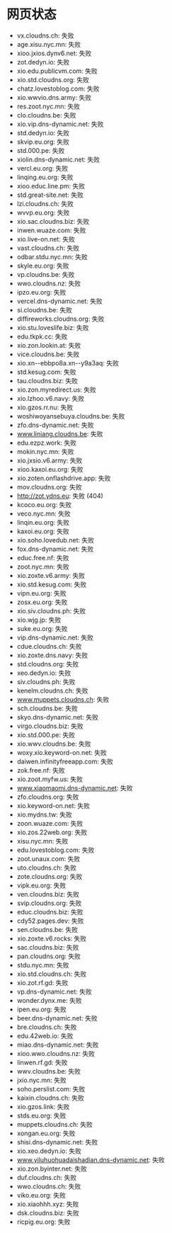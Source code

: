 # 网页状态
- vx.cloudns.ch: 失败
- age.xisu.nyc.mn: 失败
- xioo.jxios.dynv6.net: 失败
- zot.dedyn.io: 失败
- xio.edu.publicvm.com: 失败
- xio.std.cloudns.org: 失败
- chatz.lovestoblog.com: 失败
- xio.wwvio.dns.army: 失败
- res.zoot.nyc.mn: 失败
- clo.cloudns.be: 失败
- xio.vip.dns-dynamic.net: 失败
- std.dedyn.io: 失败
- skvip.eu.org: 失败
- std.000.pe: 失败
- xiolin.dns-dynamic.net: 失败
- vercl.eu.org: 失败
- linqing.eu.org: 失败
- xioo.educ.line.pm: 失败
- std.great-site.net: 失败
- lzi.cloudns.ch: 失败
- wvvp.eu.org: 失败
- xio.sac.cloudns.biz: 失败
- inwen.wuaze.com: 失败
- xio.live-on.net: 失败
- vast.cloudns.ch: 失败
- odbar.stdu.nyc.mn: 失败
- skyle.eu.org: 失败
- vp.cloudns.be: 失败
- wwo.cloudns.nz: 失败
- ipzo.eu.org: 失败
- vercel.dns-dynamic.net: 失败
- si.cloudns.be: 失败
- diffireworks.cloudns.org: 失败
- xio.stu.loveslife.biz: 失败
- edu.tkpk.cc: 失败
- xio.zon.lookin.at: 失败
- vice.cloudns.be: 失败
- xio.xn--ebbpo8a.xn--y9a3aq: 失败
- std.kesug.com: 失败
- tau.cloudns.biz: 失败
- xio.zon.myredirect.us: 失败
- xio.lzhoo.v6.navy: 失败
- xio.gzos.rr.nu: 失败
- woshiwoyansebuya.cloudns.be: 失败
- zfo.dns-dynamic.net: 失败
- www.liniang.cloudns.be: 失败
- edu.ezpz.work: 失败
- mokin.nyc.mn: 失败
- xio.jxsio.v6.army: 失败
- xioo.kaxoi.eu.org: 失败
- xio.zoten.onflashdrive.app: 失败
- mov.cloudns.org: 失败
- http://zot.ydns.eu: 失败 (404)
- kcoco.eu.org: 失败
- veco.nyc.mn: 失败
- linqin.eu.org: 失败
- kaxoi.eu.org: 失败
- xio.soho.lovedub.net: 失败
- fox.dns-dynamic.net: 失败
- educ.free.nf: 失败
- zoot.nyc.mn: 失败
- xio.zoxte.v6.army: 失败
- xio.std.kesug.com: 失败
- vipn.eu.org: 失败
- zosx.eu.org: 失败
- xio.siv.cloudns.ph: 失败
- xio.wjg.jp: 失败
- suke.eu.org: 失败
- vip.dns-dynamic.net: 失败
- cdue.cloudns.ch: 失败
- xio.zoxte.dns.navy: 失败
- std.cloudns.org: 失败
- xeo.dedyn.io: 失败
- siv.cloudns.ph: 失败
- kenelm.cloudns.ch: 失败
- www.muppets.cloudns.ch: 失败
- sch.cloudns.be: 失败
- skyo.dns-dynamic.net: 失败
- virgo.cloudns.biz: 失败
- xio.std.000.pe: 失败
- xio.wwv.cloudns.be: 失败
- woxy.xio.keyword-on.net: 失败
- daiwen.infinityfreeapp.com: 失败
- zok.free.nf: 失败
- xio.zoot.myfw.us: 失败
- www.xiaomaomi.dns-dynamic.net: 失败
- zfo.cloudns.org: 失败
- xio.keyword-on.net: 失败
- xio.mydns.tw: 失败
- zoon.wuaze.com: 失败
- xio.zos.22web.org: 失败
- xisu.nyc.mn: 失败
- edu.lovestoblog.com: 失败
- zoot.unaux.com: 失败
- uto.cloudns.ch: 失败
- zote.cloudns.org: 失败
- vipk.eu.org: 失败
- ven.cloudns.biz: 失败
- svip.cloudns.org: 失败
- educ.cloudns.biz: 失败
- cdy52.pages.dev: 失败
- sen.cloudns.be: 失败
- xio.zoxte.v6.rocks: 失败
- sac.cloudns.biz: 失败
- pan.cloudns.org: 失败
- stdu.nyc.mn: 失败
- xio.std.cloudns.ch: 失败
- xio.zot.rf.gd: 失败
- vp.dns-dynamic.net: 失败
- wonder.dynx.me: 失败
- ipen.eu.org: 失败
- beer.dns-dynamic.net: 失败
- bre.cloudns.ch: 失败
- edu.42web.io: 失败
- miao.dns-dynamic.net: 失败
- xioo.wwo.cloudns.nz: 失败
- linwen.rf.gd: 失败
- wwv.cloudns.be: 失败
- jxio.nyc.mn: 失败
- soho.perslist.com: 失败
- kaixin.cloudns.ch: 失败
- xio.gzos.link: 失败
- stds.eu.org: 失败
- muppets.cloudns.ch: 失败
- xongan.eu.org: 失败
- shisi.dns-dynamic.net: 失败
- xio.xeo.dedyn.io: 失败
- www.yiluhuohuadaishadian.dns-dynamic.net: 失败
- xio.zon.byinter.net: 失败
- duf.cloudns.ch: 失败
- wwo.cloudns.ch: 失败
- viko.eu.org: 失败
- xio.xiaohhh.xyz: 失败
- dsk.cloudns.biz: 失败
- ricpig.eu.org: 失败
